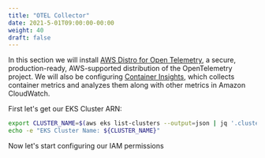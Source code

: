 ```yaml
---
title: "OTEL Collector"
date: 2021-5-01T09:00:00-00:00
weight: 40
draft: false
---
```



In this section we will install [AWS Distro for Open Telemetry](https://aws.amazon.com/otel/),
a secure, production-ready, AWS-supported distribution of the OpenTelemetry project. We will also
be configuring [Container Insights](https://aws.amazon.com/about-aws/whats-new/2021/07/aws-distro-for-opentelemetry-adds-support-for-container-metrics-in-amazon-cloudwatch-container-insights-preview/),
which collects container metrics and analyzes them along with other metrics in Amazon CloudWatch.

First let's get our EKS Cluster ARN:
```bash
export CLUSTER_NAME=$(aws eks list-clusters --output=json | jq '.clusters[0]' -r)
echo -e "EKS Cluster Name: ${CLUSTER_NAME}"
```

Now let's start configuring our IAM permissions


